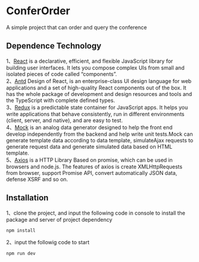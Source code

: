 # ConferOrder  

A simple project that can order and query the conference

## Dependence Technology  

1、[React](https://reactjs.org/) is a declarative, efficient, and flexible JavaScript library for building user interfaces. It lets you compose complex UIs from small and isolated pieces of code called “components”.  
2、[Antd](https://ant.design/index-cn) Design of React, is an enterprise-class UI design language for web applications and a set of high-quality React components out of the box. It has the whole package of development and design resources and tools and the TypeScript with complete defined types.  
3、[Redux](https://redux.js.org/) is a predictable state container for JavaScript apps. It helps you write applications that behave consistently, run in different environments (client, server, and native), and are easy to test.  
4、[Mock](http://mockjs.com/) is an analog data generator designed to help the front end develop independently from the backend and help write unit tests.Mock can generate template data according to data template, simulateAjax requests to generate request data and generate simulated data based on HTML template.  
5、[Axios](https://www.kancloud.cn/yunye/axios/234845) is a HTTP Library Based on promise, which can be used in browsers and node.js. The features of axios is create XMLHttpRequests from browser, support Promise API, convert automatically JSON data, defense XSRF and so on.  

## Installation

1、clone the project, and input the following code in console to install the package and server of project dependency 
```
npm install 
```

2、input the followig code to start 
```
npm run dev
```
